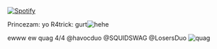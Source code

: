 [![Spotify](https://spotify-github-profile.kittinanx.com/api/view?uid=31p6q5lz5axyrcqhixueymujsjt4&cover_image=true&theme=novatorem&bar_color=53b14f&bar_color_cover=true)](https://open.spotify.com/user/31p6q5lz5axyrcqhixueymujsjt4)

Princezam: yo
R4trick: gurt![hehe](https://github.com/user-attachments/assets/9cc7f48b-42c8-4813-ab4c-df296623a2cc)

ewww ew quag 4/4 @havocduo @SQUlDSWAG @LosersDuo ![quag](https://github.com/user-attachments/assets/5b45f040-c88c-4547-9fdc-ef8bf9e28c71)
